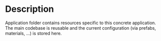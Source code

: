 # Description

Application folder contains resources specific to this concrete application.
The main codebase is reusable and the current configuration (via prefabs, materials, ...) is stored here.